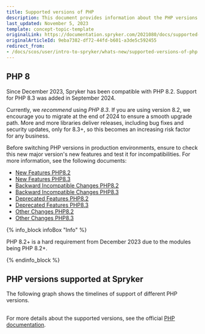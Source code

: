 ```yaml
---
title: Supported versions of PHP
description: This document provides information about the PHP versions Spryker supports.
last_updated: November 5, 2023
template: concept-topic-template
originalLink: https://documentation.spryker.com/2021080/docs/supported-versions-of-php
originalArticleId: 9eba7382-df72-44fd-b601-a3de5c592455
redirect_from:
- /docs/scos/user/intro-to-spryker/whats-new/supported-versions-of-php.html
---
```


## PHP 8

Since December 2023, Spryker has been compatible with PHP 8.2. Support for PHP 8.3 was added in September 2024.

Currently, we *recommend* using *PHP 8.3*. If you are using version 8.2, we encourage you to migrate at the end of 2024 to ensure a smooth upgrade path.
More and more libraries deliver releases, including bug fixes and security updates, only for 8.3+, so this becomes an increasing risk factor for any business.

Before switching PHP versions in production environments, ensure to check this new major version's new features and test it for incompatibilities. For more information, see the following documents:

* [New Features PHP8.2](https://www.php.net/manual/en/migration82.new-features.php)
* [New Features PHP8.3](https://www.php.net/manual/en/migration83.new-features.php)
* [Backward Incompatible Changes PHP8.2](https://www.php.net/manual/en/migration82.incompatible.php)
* [Backward Incompatible Changes PHP8.3](https://www.php.net/manual/en/migration83.incompatible.php)
* [Deprecated Features PHP8.2](https://www.php.net/manual/en/migration82.deprecated.php)
* [Deprecated Features PHP8.3](https://www.php.net/manual/en/migration83.deprecated.php)
* [Other Changes PHP8.2](https://www.php.net/manual/en/migration82.other-changes.php)
* [Other Changes PHP8.3](https://www.php.net/manual/en/migration83.other-changes.php)

{% info_block infoBox "Info" %}

PHP 8.2+ is a hard requirement from December 2023 due to the modules being PHP 8.2+.

{% endinfo_block %}

## PHP versions supported at Spryker

The following graph shows the timelines of support of different PHP versions.

<div class="mxgraph" style="max-width:100%;border:1px solid transparent;" data-mxgraph="{&quot;highlight&quot;:&quot;#0000ff&quot;,&quot;nav&quot;:true,&quot;resize&quot;:true,&quot;toolbar&quot;:&quot;zoom layers tags lightbox&quot;,&quot;edit&quot;:&quot;_blank&quot;,&quot;xml&quot;:&quot;&lt;mxfile host=\&quot;app.diagrams.net\&quot; modified=\&quot;2023-11-06T11:13:37.950Z\&quot; agent=\&quot;Mozilla/5.0 (Macintosh; Intel Mac OS X 10_15_7) AppleWebKit/537.36 (KHTML, like Gecko) Chrome/118.0.0.0 Safari/537.36\&quot; etag=\&quot;mJ2bbuQ9vFQIR6cUTUQH\&quot; version=\&quot;22.0.8\&quot;&gt;\n  &lt;diagram id=\&quot;OVbGVjOIz2GsRCfltdi6\&quot; name=\&quot;Page-1\&quot;&gt;\n    &lt;mxGraphModel dx=\&quot;1434\&quot; dy=\&quot;822\&quot; grid=\&quot;1\&quot; gridSize=\&quot;10\&quot; guides=\&quot;1\&quot; tooltips=\&quot;1\&quot; connect=\&quot;1\&quot; arrows=\&quot;1\&quot; fold=\&quot;1\&quot; page=\&quot;1\&quot; pageScale=\&quot;1\&quot; pageWidth=\&quot;850\&quot; pageHeight=\&quot;1100\&quot; math=\&quot;0\&quot; shadow=\&quot;0\&quot;&gt;\n      &lt;root&gt;\n        &lt;mxCell id=\&quot;0\&quot; /&gt;\n        &lt;mxCell id=\&quot;1\&quot; parent=\&quot;0\&quot; /&gt;\n        &lt;mxCell id=\&quot;7ziqbVdN5ElQCyeeOGIH-1\&quot; value=\&quot;\&quot; style=\&quot;endArrow=classic;html=1;rounded=0;\&quot; parent=\&quot;1\&quot; edge=\&quot;1\&quot;&gt;\n          &lt;mxGeometry width=\&quot;50\&quot; height=\&quot;50\&quot; relative=\&quot;1\&quot; as=\&quot;geometry\&quot;&gt;\n            &lt;mxPoint x=\&quot;80\&quot; y=\&quot;440\&quot; as=\&quot;sourcePoint\&quot; /&gt;\n            &lt;mxPoint x=\&quot;80\&quot; y=\&quot;120\&quot; as=\&quot;targetPoint\&quot; /&gt;\n          &lt;/mxGeometry&gt;\n        &lt;/mxCell&gt;\n        &lt;mxCell id=\&quot;7ziqbVdN5ElQCyeeOGIH-2\&quot; value=\&quot;\&quot; style=\&quot;endArrow=classic;html=1;rounded=0;\&quot; parent=\&quot;1\&quot; edge=\&quot;1\&quot;&gt;\n          &lt;mxGeometry width=\&quot;50\&quot; height=\&quot;50\&quot; relative=\&quot;1\&quot; as=\&quot;geometry\&quot;&gt;\n            &lt;mxPoint x=\&quot;80\&quot; y=\&quot;440\&quot; as=\&quot;sourcePoint\&quot; /&gt;\n            &lt;mxPoint x=\&quot;520\&quot; y=\&quot;440\&quot; as=\&quot;targetPoint\&quot; /&gt;\n          &lt;/mxGeometry&gt;\n        &lt;/mxCell&gt;\n        &lt;mxCell id=\&quot;7ziqbVdN5ElQCyeeOGIH-3\&quot; value=\&quot;\&quot; style=\&quot;endArrow=none;html=1;rounded=0;\&quot; parent=\&quot;1\&quot; edge=\&quot;1\&quot;&gt;\n          &lt;mxGeometry width=\&quot;50\&quot; height=\&quot;50\&quot; relative=\&quot;1\&quot; as=\&quot;geometry\&quot;&gt;\n            &lt;mxPoint x=\&quot;120\&quot; y=\&quot;450\&quot; as=\&quot;sourcePoint\&quot; /&gt;\n            &lt;mxPoint x=\&quot;120\&quot; y=\&quot;430\&quot; as=\&quot;targetPoint\&quot; /&gt;\n          &lt;/mxGeometry&gt;\n        &lt;/mxCell&gt;\n        &lt;mxCell id=\&quot;7ziqbVdN5ElQCyeeOGIH-4\&quot; value=\&quot;\&quot; style=\&quot;endArrow=none;html=1;rounded=0;\&quot; parent=\&quot;1\&quot; edge=\&quot;1\&quot;&gt;\n          &lt;mxGeometry width=\&quot;50\&quot; height=\&quot;50\&quot; relative=\&quot;1\&quot; as=\&quot;geometry\&quot;&gt;\n            &lt;mxPoint x=\&quot;160\&quot; y=\&quot;450\&quot; as=\&quot;sourcePoint\&quot; /&gt;\n            &lt;mxPoint x=\&quot;160\&quot; y=\&quot;430\&quot; as=\&quot;targetPoint\&quot; /&gt;\n          &lt;/mxGeometry&gt;\n        &lt;/mxCell&gt;\n        &lt;mxCell id=\&quot;7ziqbVdN5ElQCyeeOGIH-5\&quot; value=\&quot;\&quot; style=\&quot;endArrow=none;html=1;rounded=0;\&quot; parent=\&quot;1\&quot; edge=\&quot;1\&quot;&gt;\n          &lt;mxGeometry width=\&quot;50\&quot; height=\&quot;50\&quot; relative=\&quot;1\&quot; as=\&quot;geometry\&quot;&gt;\n            &lt;mxPoint x=\&quot;200\&quot; y=\&quot;450\&quot; as=\&quot;sourcePoint\&quot; /&gt;\n            &lt;mxPoint x=\&quot;200\&quot; y=\&quot;430\&quot; as=\&quot;targetPoint\&quot; /&gt;\n          &lt;/mxGeometry&gt;\n        &lt;/mxCell&gt;\n        &lt;mxCell id=\&quot;7ziqbVdN5ElQCyeeOGIH-6\&quot; value=\&quot;\&quot; style=\&quot;endArrow=none;html=1;rounded=0;\&quot; parent=\&quot;1\&quot; edge=\&quot;1\&quot;&gt;\n          &lt;mxGeometry width=\&quot;50\&quot; height=\&quot;50\&quot; relative=\&quot;1\&quot; as=\&quot;geometry\&quot;&gt;\n            &lt;mxPoint x=\&quot;240\&quot; y=\&quot;450\&quot; as=\&quot;sourcePoint\&quot; /&gt;\n            &lt;mxPoint x=\&quot;240\&quot; y=\&quot;430\&quot; as=\&quot;targetPoint\&quot; /&gt;\n          &lt;/mxGeometry&gt;\n        &lt;/mxCell&gt;\n        &lt;mxCell id=\&quot;7ziqbVdN5ElQCyeeOGIH-7\&quot; value=\&quot;\&quot; style=\&quot;endArrow=none;html=1;rounded=0;\&quot; parent=\&quot;1\&quot; edge=\&quot;1\&quot;&gt;\n          &lt;mxGeometry width=\&quot;50\&quot; height=\&quot;50\&quot; relative=\&quot;1\&quot; as=\&quot;geometry\&quot;&gt;\n            &lt;mxPoint x=\&quot;280\&quot; y=\&quot;450\&quot; as=\&quot;sourcePoint\&quot; /&gt;\n            &lt;mxPoint x=\&quot;280\&quot; y=\&quot;430\&quot; as=\&quot;targetPoint\&quot; /&gt;\n          &lt;/mxGeometry&gt;\n        &lt;/mxCell&gt;\n        &lt;mxCell id=\&quot;7ziqbVdN5ElQCyeeOGIH-8\&quot; value=\&quot;\&quot; style=\&quot;endArrow=none;html=1;rounded=0;\&quot; parent=\&quot;1\&quot; edge=\&quot;1\&quot;&gt;\n          &lt;mxGeometry width=\&quot;50\&quot; height=\&quot;50\&quot; relative=\&quot;1\&quot; as=\&quot;geometry\&quot;&gt;\n            &lt;mxPoint x=\&quot;320\&quot; y=\&quot;450\&quot; as=\&quot;sourcePoint\&quot; /&gt;\n            &lt;mxPoint x=\&quot;320\&quot; y=\&quot;430\&quot; as=\&quot;targetPoint\&quot; /&gt;\n          &lt;/mxGeometry&gt;\n        &lt;/mxCell&gt;\n        &lt;mxCell id=\&quot;7ziqbVdN5ElQCyeeOGIH-9\&quot; value=\&quot;\&quot; style=\&quot;endArrow=none;html=1;rounded=0;\&quot; parent=\&quot;1\&quot; edge=\&quot;1\&quot;&gt;\n          &lt;mxGeometry width=\&quot;50\&quot; height=\&quot;50\&quot; relative=\&quot;1\&quot; as=\&quot;geometry\&quot;&gt;\n            &lt;mxPoint x=\&quot;360\&quot; y=\&quot;450\&quot; as=\&quot;sourcePoint\&quot; /&gt;\n            &lt;mxPoint x=\&quot;360\&quot; y=\&quot;430\&quot; as=\&quot;targetPoint\&quot; /&gt;\n          &lt;/mxGeometry&gt;\n        &lt;/mxCell&gt;\n        &lt;mxCell id=\&quot;7ziqbVdN5ElQCyeeOGIH-10\&quot; value=\&quot;\&quot; style=\&quot;endArrow=none;html=1;rounded=0;\&quot; parent=\&quot;1\&quot; edge=\&quot;1\&quot;&gt;\n          &lt;mxGeometry width=\&quot;50\&quot; height=\&quot;50\&quot; relative=\&quot;1\&quot; as=\&quot;geometry\&quot;&gt;\n            &lt;mxPoint x=\&quot;400\&quot; y=\&quot;450\&quot; as=\&quot;sourcePoint\&quot; /&gt;\n            &lt;mxPoint x=\&quot;400\&quot; y=\&quot;430\&quot; as=\&quot;targetPoint\&quot; /&gt;\n          &lt;/mxGeometry&gt;\n        &lt;/mxCell&gt;\n        &lt;mxCell id=\&quot;7ziqbVdN5ElQCyeeOGIH-11\&quot; value=\&quot;\&quot; style=\&quot;endArrow=none;html=1;rounded=0;\&quot; parent=\&quot;1\&quot; edge=\&quot;1\&quot;&gt;\n          &lt;mxGeometry width=\&quot;50\&quot; height=\&quot;50\&quot; relative=\&quot;1\&quot; as=\&quot;geometry\&quot;&gt;\n            &lt;mxPoint x=\&quot;440\&quot; y=\&quot;450\&quot; as=\&quot;sourcePoint\&quot; /&gt;\n            &lt;mxPoint x=\&quot;440\&quot; y=\&quot;430\&quot; as=\&quot;targetPoint\&quot; /&gt;\n          &lt;/mxGeometry&gt;\n        &lt;/mxCell&gt;\n        &lt;mxCell id=\&quot;7ziqbVdN5ElQCyeeOGIH-12\&quot; value=\&quot;2017\&quot; style=\&quot;text;html=1;resizable=0;autosize=1;align=center;verticalAlign=middle;points=[];fillColor=none;strokeColor=none;rounded=0;\&quot; parent=\&quot;1\&quot; vertex=\&quot;1\&quot;&gt;\n          &lt;mxGeometry x=\&quot;90\&quot; y=\&quot;450\&quot; width=\&quot;50\&quot; height=\&quot;30\&quot; as=\&quot;geometry\&quot; /&gt;\n        &lt;/mxCell&gt;\n        &lt;mxCell id=\&quot;7ziqbVdN5ElQCyeeOGIH-13\&quot; value=\&quot;2018\&quot; style=\&quot;text;html=1;resizable=0;autosize=1;align=center;verticalAlign=middle;points=[];fillColor=none;strokeColor=none;rounded=0;\&quot; parent=\&quot;1\&quot; vertex=\&quot;1\&quot;&gt;\n          &lt;mxGeometry x=\&quot;130\&quot; y=\&quot;450\&quot; width=\&quot;50\&quot; height=\&quot;30\&quot; as=\&quot;geometry\&quot; /&gt;\n        &lt;/mxCell&gt;\n        &lt;mxCell id=\&quot;7ziqbVdN5ElQCyeeOGIH-14\&quot; value=\&quot;2019\&quot; style=\&quot;text;html=1;resizable=0;autosize=1;align=center;verticalAlign=middle;points=[];fillColor=none;strokeColor=none;rounded=0;\&quot; parent=\&quot;1\&quot; vertex=\&quot;1\&quot;&gt;\n          &lt;mxGeometry x=\&quot;170\&quot; y=\&quot;450\&quot; width=\&quot;50\&quot; height=\&quot;30\&quot; as=\&quot;geometry\&quot; /&gt;\n        &lt;/mxCell&gt;\n        &lt;mxCell id=\&quot;7ziqbVdN5ElQCyeeOGIH-15\&quot; value=\&quot;2020\&quot; style=\&quot;text;html=1;resizable=0;autosize=1;align=center;verticalAlign=middle;points=[];fillColor=none;strokeColor=none;rounded=0;\&quot; parent=\&quot;1\&quot; vertex=\&quot;1\&quot;&gt;\n          &lt;mxGeometry x=\&quot;210\&quot; y=\&quot;450\&quot; width=\&quot;50\&quot; height=\&quot;30\&quot; as=\&quot;geometry\&quot; /&gt;\n        &lt;/mxCell&gt;\n        &lt;mxCell id=\&quot;7ziqbVdN5ElQCyeeOGIH-16\&quot; value=\&quot;2021\&quot; style=\&quot;text;html=1;resizable=0;autosize=1;align=center;verticalAlign=middle;points=[];fillColor=none;strokeColor=none;rounded=0;\&quot; parent=\&quot;1\&quot; vertex=\&quot;1\&quot;&gt;\n          &lt;mxGeometry x=\&quot;250\&quot; y=\&quot;450\&quot; width=\&quot;50\&quot; height=\&quot;30\&quot; as=\&quot;geometry\&quot; /&gt;\n        &lt;/mxCell&gt;\n        &lt;mxCell id=\&quot;7ziqbVdN5ElQCyeeOGIH-17\&quot; value=\&quot;2022\&quot; style=\&quot;text;html=1;resizable=0;autosize=1;align=center;verticalAlign=middle;points=[];fillColor=none;strokeColor=none;rounded=0;\&quot; parent=\&quot;1\&quot; vertex=\&quot;1\&quot;&gt;\n          &lt;mxGeometry x=\&quot;290\&quot; y=\&quot;450\&quot; width=\&quot;50\&quot; height=\&quot;30\&quot; as=\&quot;geometry\&quot; /&gt;\n        &lt;/mxCell&gt;\n        &lt;mxCell id=\&quot;7ziqbVdN5ElQCyeeOGIH-18\&quot; value=\&quot;2023\&quot; style=\&quot;text;html=1;resizable=0;autosize=1;align=center;verticalAlign=middle;points=[];fillColor=none;strokeColor=none;rounded=0;\&quot; parent=\&quot;1\&quot; vertex=\&quot;1\&quot;&gt;\n          &lt;mxGeometry x=\&quot;330\&quot; y=\&quot;450\&quot; width=\&quot;50\&quot; height=\&quot;30\&quot; as=\&quot;geometry\&quot; /&gt;\n        &lt;/mxCell&gt;\n        &lt;mxCell id=\&quot;7ziqbVdN5ElQCyeeOGIH-19\&quot; value=\&quot;2024\&quot; style=\&quot;text;html=1;resizable=0;autosize=1;align=center;verticalAlign=middle;points=[];fillColor=none;strokeColor=none;rounded=0;\&quot; parent=\&quot;1\&quot; vertex=\&quot;1\&quot;&gt;\n          &lt;mxGeometry x=\&quot;370\&quot; y=\&quot;450\&quot; width=\&quot;50\&quot; height=\&quot;30\&quot; as=\&quot;geometry\&quot; /&gt;\n        &lt;/mxCell&gt;\n        &lt;mxCell id=\&quot;7ziqbVdN5ElQCyeeOGIH-20\&quot; value=\&quot;2025\&quot; style=\&quot;text;html=1;resizable=0;autosize=1;align=center;verticalAlign=middle;points=[];fillColor=none;strokeColor=none;rounded=0;\&quot; parent=\&quot;1\&quot; vertex=\&quot;1\&quot;&gt;\n          &lt;mxGeometry x=\&quot;410\&quot; y=\&quot;450\&quot; width=\&quot;50\&quot; height=\&quot;30\&quot; as=\&quot;geometry\&quot; /&gt;\n        &lt;/mxCell&gt;\n        &lt;mxCell id=\&quot;7ziqbVdN5ElQCyeeOGIH-21\&quot; value=\&quot;\&quot; style=\&quot;verticalLabelPosition=bottom;verticalAlign=top;html=1;shape=mxgraph.basic.rect;fillColor2=none;strokeWidth=1;size=20;indent=5;fillColor=#00CC00;\&quot; parent=\&quot;1\&quot; vertex=\&quot;1\&quot;&gt;\n          &lt;mxGeometry x=\&quot;90\&quot; y=\&quot;400\&quot; width=\&quot;140\&quot; height=\&quot;20\&quot; as=\&quot;geometry\&quot; /&gt;\n        &lt;/mxCell&gt;\n        &lt;mxCell id=\&quot;M6VEefU8-ApNiT8O4Cc5-1\&quot; value=\&quot;PHP 7.1\&quot; style=\&quot;text;html=1;resizable=0;autosize=1;align=center;verticalAlign=middle;points=[];fillColor=none;strokeColor=none;rounded=0;\&quot; parent=\&quot;1\&quot; vertex=\&quot;1\&quot;&gt;\n          &lt;mxGeometry x=\&quot;120\&quot; y=\&quot;395\&quot; width=\&quot;70\&quot; height=\&quot;30\&quot; as=\&quot;geometry\&quot; /&gt;\n        &lt;/mxCell&gt;\n        &lt;mxCell id=\&quot;M6VEefU8-ApNiT8O4Cc5-2\&quot; value=\&quot;\&quot; style=\&quot;verticalLabelPosition=bottom;verticalAlign=top;html=1;shape=mxgraph.basic.rect;fillColor2=none;strokeWidth=1;size=20;indent=5;fillColor=#00CC00;\&quot; parent=\&quot;1\&quot; vertex=\&quot;1\&quot;&gt;\n          &lt;mxGeometry x=\&quot;140\&quot; y=\&quot;369\&quot; width=\&quot;130\&quot; height=\&quot;20\&quot; as=\&quot;geometry\&quot; /&gt;\n        &lt;/mxCell&gt;\n        &lt;mxCell id=\&quot;M6VEefU8-ApNiT8O4Cc5-3\&quot; value=\&quot;PHP 7.2\&quot; style=\&quot;text;html=1;resizable=0;autosize=1;align=center;verticalAlign=middle;points=[];fillColor=none;strokeColor=none;rounded=0;\&quot; parent=\&quot;1\&quot; vertex=\&quot;1\&quot;&gt;\n          &lt;mxGeometry x=\&quot;170\&quot; y=\&quot;364\&quot; width=\&quot;70\&quot; height=\&quot;30\&quot; as=\&quot;geometry\&quot; /&gt;\n        &lt;/mxCell&gt;\n        &lt;mxCell id=\&quot;M6VEefU8-ApNiT8O4Cc5-4\&quot; value=\&quot;\&quot; style=\&quot;verticalLabelPosition=bottom;verticalAlign=top;html=1;shape=mxgraph.basic.rect;fillColor2=none;strokeWidth=1;size=20;indent=5;fillColor=#00CC00;\&quot; parent=\&quot;1\&quot; vertex=\&quot;1\&quot;&gt;\n          &lt;mxGeometry x=\&quot;173\&quot; y=\&quot;339\&quot; width=\&quot;130\&quot; height=\&quot;20\&quot; as=\&quot;geometry\&quot; /&gt;\n        &lt;/mxCell&gt;\n        &lt;mxCell id=\&quot;M6VEefU8-ApNiT8O4Cc5-5\&quot; value=\&quot;PHP 7.3\&quot; style=\&quot;text;html=1;resizable=0;autosize=1;align=center;verticalAlign=middle;points=[];fillColor=none;strokeColor=none;rounded=0;\&quot; parent=\&quot;1\&quot; vertex=\&quot;1\&quot;&gt;\n          &lt;mxGeometry x=\&quot;203\&quot; y=\&quot;334\&quot; width=\&quot;70\&quot; height=\&quot;30\&quot; as=\&quot;geometry\&quot; /&gt;\n        &lt;/mxCell&gt;\n        &lt;mxCell id=\&quot;M6VEefU8-ApNiT8O4Cc5-6\&quot; value=\&quot;\&quot; style=\&quot;verticalLabelPosition=bottom;verticalAlign=top;html=1;shape=mxgraph.basic.rect;fillColor2=none;strokeWidth=1;size=20;indent=5;fillColor=#00CC00;\&quot; parent=\&quot;1\&quot; vertex=\&quot;1\&quot;&gt;\n          &lt;mxGeometry x=\&quot;233\&quot; y=\&quot;308\&quot; width=\&quot;107\&quot; height=\&quot;20\&quot; as=\&quot;geometry\&quot; /&gt;\n        &lt;/mxCell&gt;\n        &lt;mxCell id=\&quot;M6VEefU8-ApNiT8O4Cc5-7\&quot; value=\&quot;PHP 7.4\&quot; style=\&quot;text;html=1;resizable=0;autosize=1;align=center;verticalAlign=middle;points=[];fillColor=none;strokeColor=none;rounded=0;\&quot; parent=\&quot;1\&quot; vertex=\&quot;1\&quot;&gt;\n          &lt;mxGeometry x=\&quot;254\&quot; y=\&quot;303\&quot; width=\&quot;70\&quot; height=\&quot;30\&quot; as=\&quot;geometry\&quot; /&gt;\n        &lt;/mxCell&gt;\n        &lt;mxCell id=\&quot;M6VEefU8-ApNiT8O4Cc5-9\&quot; value=\&quot;\&quot; style=\&quot;verticalLabelPosition=bottom;verticalAlign=top;html=1;shape=mxgraph.basic.rect;fillColor2=none;strokeWidth=1;size=20;indent=5;fillColor=#00CC00;\&quot; parent=\&quot;1\&quot; vertex=\&quot;1\&quot;&gt;\n          &lt;mxGeometry x=\&quot;280\&quot; y=\&quot;279\&quot; width=\&quot;100\&quot; height=\&quot;20\&quot; as=\&quot;geometry\&quot; /&gt;\n        &lt;/mxCell&gt;\n        &lt;mxCell id=\&quot;M6VEefU8-ApNiT8O4Cc5-10\&quot; value=\&quot;PHP 8.0\&quot; style=\&quot;text;html=1;resizable=0;autosize=1;align=center;verticalAlign=middle;points=[];fillColor=none;strokeColor=none;rounded=0;\&quot; parent=\&quot;1\&quot; vertex=\&quot;1\&quot;&gt;\n          &lt;mxGeometry x=\&quot;295\&quot; y=\&quot;273\&quot; width=\&quot;70\&quot; height=\&quot;30\&quot; as=\&quot;geometry\&quot; /&gt;\n        &lt;/mxCell&gt;\n        &lt;mxCell id=\&quot;M6VEefU8-ApNiT8O4Cc5-13\&quot; value=\&quot;\&quot; style=\&quot;verticalLabelPosition=bottom;verticalAlign=top;html=1;shape=mxgraph.basic.rect;fillColor2=none;strokeWidth=1;size=20;indent=5;fillColor=#007FFF;\&quot; parent=\&quot;1\&quot; vertex=\&quot;1\&quot;&gt;\n          &lt;mxGeometry x=\&quot;319.5\&quot; y=\&quot;249\&quot; width=\&quot;111\&quot; height=\&quot;20\&quot; as=\&quot;geometry\&quot; /&gt;\n        &lt;/mxCell&gt;\n        &lt;mxCell id=\&quot;M6VEefU8-ApNiT8O4Cc5-14\&quot; value=\&quot;PHP 8.1\&quot; style=\&quot;text;html=1;resizable=0;autosize=1;align=center;verticalAlign=middle;points=[];fillColor=none;strokeColor=none;rounded=0;\&quot; parent=\&quot;1\&quot; vertex=\&quot;1\&quot;&gt;\n          &lt;mxGeometry x=\&quot;340\&quot; y=\&quot;244\&quot; width=\&quot;70\&quot; height=\&quot;30\&quot; as=\&quot;geometry\&quot; /&gt;\n        &lt;/mxCell&gt;\n        &lt;mxCell id=\&quot;M6VEefU8-ApNiT8O4Cc5-15\&quot; value=\&quot;\&quot; style=\&quot;verticalLabelPosition=bottom;verticalAlign=top;html=1;shape=mxgraph.basic.rect;fillColor2=none;strokeWidth=1;size=20;indent=5;fillColor=#007FFF;\&quot; parent=\&quot;1\&quot; vertex=\&quot;1\&quot;&gt;\n          &lt;mxGeometry x=\&quot;353\&quot; y=\&quot;219\&quot; width=\&quot;111\&quot; height=\&quot;20\&quot; as=\&quot;geometry\&quot; /&gt;\n        &lt;/mxCell&gt;\n        &lt;mxCell id=\&quot;M6VEefU8-ApNiT8O4Cc5-16\&quot; value=\&quot;PHP 8.2\&quot; style=\&quot;text;html=1;resizable=0;autosize=1;align=center;verticalAlign=middle;points=[];fillColor=none;strokeColor=none;rounded=0;\&quot; parent=\&quot;1\&quot; vertex=\&quot;1\&quot;&gt;\n          &lt;mxGeometry x=\&quot;374\&quot; y=\&quot;214\&quot; width=\&quot;70\&quot; height=\&quot;30\&quot; as=\&quot;geometry\&quot; /&gt;\n        &lt;/mxCell&gt;\n        &lt;mxCell id=\&quot;M6VEefU8-ApNiT8O4Cc5-17\&quot; value=\&quot;\&quot; style=\&quot;verticalLabelPosition=bottom;verticalAlign=top;html=1;shape=mxgraph.basic.rect;fillColor2=none;strokeWidth=1;size=20;indent=5;fillColor=#00CC00;\&quot; parent=\&quot;1\&quot; vertex=\&quot;1\&quot;&gt;\n          &lt;mxGeometry x=\&quot;75\&quot; y=\&quot;540\&quot; width=\&quot;75\&quot; height=\&quot;20\&quot; as=\&quot;geometry\&quot; /&gt;\n        &lt;/mxCell&gt;\n        &lt;mxCell id=\&quot;M6VEefU8-ApNiT8O4Cc5-18\&quot; value=\&quot;\&quot; style=\&quot;verticalLabelPosition=bottom;verticalAlign=top;html=1;shape=mxgraph.basic.rect;fillColor2=none;strokeWidth=1;size=20;indent=100;fillColor=#007FFF;\&quot; parent=\&quot;1\&quot; vertex=\&quot;1\&quot;&gt;\n          &lt;mxGeometry x=\&quot;75\&quot; y=\&quot;500\&quot; width=\&quot;75\&quot; height=\&quot;20\&quot; as=\&quot;geometry\&quot; /&gt;\n        &lt;/mxCell&gt;\n        &lt;mxCell id=\&quot;M6VEefU8-ApNiT8O4Cc5-19\&quot; value=\&quot;Versions that are currently supported\&quot; style=\&quot;text;html=1;resizable=0;autosize=1;align=center;verticalAlign=middle;points=[];fillColor=none;strokeColor=none;rounded=0;\&quot; parent=\&quot;1\&quot; vertex=\&quot;1\&quot;&gt;\n          &lt;mxGeometry x=\&quot;150\&quot; y=\&quot;495\&quot; width=\&quot;220\&quot; height=\&quot;30\&quot; as=\&quot;geometry\&quot; /&gt;\n        &lt;/mxCell&gt;\n        &lt;mxCell id=\&quot;M6VEefU8-ApNiT8O4Cc5-20\&quot; value=\&quot;Versions that are no longer supported\&quot; style=\&quot;text;html=1;resizable=0;autosize=1;align=center;verticalAlign=middle;points=[];fillColor=none;strokeColor=none;rounded=0;\&quot; parent=\&quot;1\&quot; vertex=\&quot;1\&quot;&gt;\n          &lt;mxGeometry x=\&quot;150\&quot; y=\&quot;535\&quot; width=\&quot;220\&quot; height=\&quot;30\&quot; as=\&quot;geometry\&quot; /&gt;\n        &lt;/mxCell&gt;\n      &lt;/root&gt;\n    &lt;/mxGraphModel&gt;\n  &lt;/diagram&gt;\n&lt;/mxfile&gt;\n&quot;}"></div>
<script type="text/javascript" src="https://viewer.diagrams.net/js/viewer-static.min.js"></script>

For more details about the supported versions, see the official [PHP documentation](https://www.php.net/supported-versions.php).
